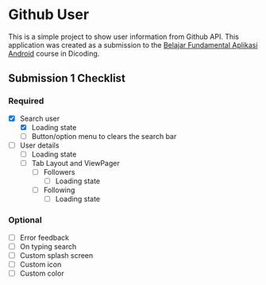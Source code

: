 # Github User

This is a simple project to show user information from Github API. This application was created as a submission to the [Belajar Fundamental Aplikasi Android](https://www.dicoding.com/academies/14/) course in Dicoding.

## Submission 1 Checklist

### Required

- [x] Search user
  - [x] Loading state
  - [ ] Button/option menu to clears the search bar
- [ ] User details
  - [ ] Loading state
  - [ ] Tab Layout and ViewPager
    - [ ] Followers
      - [ ] Loading state
    - [ ] Following
      - [ ] Loading state

### Optional

- [ ] Error feedback
- [ ] On typing search
- [ ] Custom splash screen
- [ ] Custom icon
- [ ] Custom color
